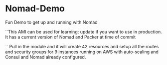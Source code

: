 # Nomad-Demo
Fun Demo to get up and running with Nomad

``This AMI can be used for learning; update if you want to use in production. It has a current version of Nomad and Packer at time of commit

`` Pull in the module and it will create 42 resources and setup all the routes and security groups for 9 instances running on AWS with auto-scaling and Consul and Nomad already configured. 

